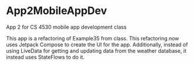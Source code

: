 # App2MobileAppDev
App 2 for CS 4530 mobile app development class

This app is a refactoring of Example35 from class. This refactoring now uses Jetpack Compose to create the UI for the app. Additionally, instead of using LiveData for getting and updating data from the weather database, it instead uses StateFlows to do it.
